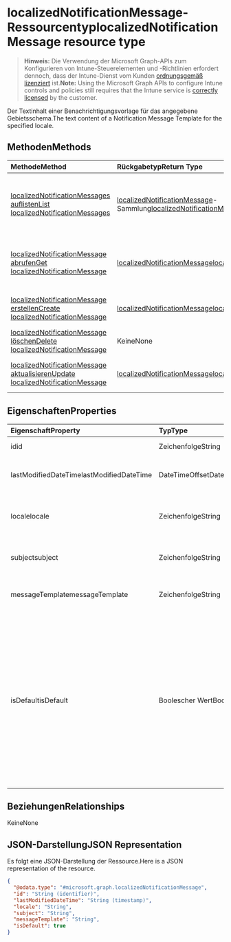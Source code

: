 # <a name="localizednotificationmessage-resource-type"></a><span data-ttu-id="ce45c-101">localizedNotificationMessage-Ressourcentyp</span><span class="sxs-lookup"><span data-stu-id="ce45c-101">localizedNotificationMessage resource type</span></span>

> <span data-ttu-id="ce45c-102">**Hinweis:** Die Verwendung der Microsoft Graph-APIs zum Konfigurieren von Intune-Steuerelementen und -Richtlinien erfordert dennoch, dass der Intune-Dienst vom Kunden [ordnungsgemäß lizenziert](https://go.microsoft.com/fwlink/?linkid=839381) ist.</span><span class="sxs-lookup"><span data-stu-id="ce45c-102">**Note:** Using the Microsoft Graph APIs to configure Intune controls and policies still requires that the Intune service is [correctly licensed](https://go.microsoft.com/fwlink/?linkid=839381) by the customer.</span></span>

<span data-ttu-id="ce45c-103">Der Textinhalt einer Benachrichtigungsvorlage für das angegebene Gebietsschema.</span><span class="sxs-lookup"><span data-stu-id="ce45c-103">The text content of a Notification Message Template for the specified locale.</span></span>
## <a name="methods"></a><span data-ttu-id="ce45c-104">Methoden</span><span class="sxs-lookup"><span data-stu-id="ce45c-104">Methods</span></span>
|<span data-ttu-id="ce45c-105">Methode</span><span class="sxs-lookup"><span data-stu-id="ce45c-105">Method</span></span>|<span data-ttu-id="ce45c-106">Rückgabetyp</span><span class="sxs-lookup"><span data-stu-id="ce45c-106">Return Type</span></span>|<span data-ttu-id="ce45c-107">Beschreibung</span><span class="sxs-lookup"><span data-stu-id="ce45c-107">Description</span></span>|
|:---|:---|:---|
|[<span data-ttu-id="ce45c-108">localizedNotificationMessages auflisten</span><span class="sxs-lookup"><span data-stu-id="ce45c-108">List localizedNotificationMessages</span></span>](../api/intune_notification_localizednotificationmessage_list.md)|<span data-ttu-id="ce45c-109">[localizedNotificationMessage](../resources/intune_notification_localizednotificationmessage.md)-Sammlung</span><span class="sxs-lookup"><span data-stu-id="ce45c-109">[localizedNotificationMessage](../resources/intune_notification_localizednotificationmessage.md) collection</span></span>|<span data-ttu-id="ce45c-110">Auflisten von Eigenschaften und Beziehungen der [localizedNotificationMessage](../resources/intune_notification_localizednotificationmessage.md)-Objekte.</span><span class="sxs-lookup"><span data-stu-id="ce45c-110">List properties and relationships of the [localizedNotificationMessage](../resources/intune_notification_localizednotificationmessage.md) objects.</span></span>|
|[<span data-ttu-id="ce45c-111">localizedNotificationMessage abrufen</span><span class="sxs-lookup"><span data-stu-id="ce45c-111">Get localizedNotificationMessage</span></span>](../api/intune_notification_localizednotificationmessage_get.md)|[<span data-ttu-id="ce45c-112">localizedNotificationMessage</span><span class="sxs-lookup"><span data-stu-id="ce45c-112">localizedNotificationMessage</span></span>](../resources/intune_notification_localizednotificationmessage.md)|<span data-ttu-id="ce45c-113">Lesen von Eigenschaften und Beziehungen des [localizedNotificationMessage](../resources/intune_notification_localizednotificationmessage.md)-Objekts.</span><span class="sxs-lookup"><span data-stu-id="ce45c-113">Read properties and relationships of the [localizedNotificationMessage](../resources/intune_notification_localizednotificationmessage.md) object.</span></span>|
|[<span data-ttu-id="ce45c-114">localizedNotificationMessage erstellen</span><span class="sxs-lookup"><span data-stu-id="ce45c-114">Create localizedNotificationMessage</span></span>](../api/intune_notification_localizednotificationmessage_create.md)|[<span data-ttu-id="ce45c-115">localizedNotificationMessage</span><span class="sxs-lookup"><span data-stu-id="ce45c-115">localizedNotificationMessage</span></span>](../resources/intune_notification_localizednotificationmessage.md)|<span data-ttu-id="ce45c-116">Erstellen eines neuen [localizedNotificationMessage](../resources/intune_notification_localizednotificationmessage.md)-Objekts.</span><span class="sxs-lookup"><span data-stu-id="ce45c-116">Create a new [localizedNotificationMessage](../resources/intune_notification_localizednotificationmessage.md) object.</span></span>|
|[<span data-ttu-id="ce45c-117">localizedNotificationMessage löschen</span><span class="sxs-lookup"><span data-stu-id="ce45c-117">Delete localizedNotificationMessage</span></span>](../api/intune_notification_localizednotificationmessage_delete.md)|<span data-ttu-id="ce45c-118">Keine</span><span class="sxs-lookup"><span data-stu-id="ce45c-118">None</span></span>|<span data-ttu-id="ce45c-119">Löschen einer [localizedNotificationMessage](../resources/intune_notification_localizednotificationmessage.md).</span><span class="sxs-lookup"><span data-stu-id="ce45c-119">Deletes a [localizedNotificationMessage](../resources/intune_notification_localizednotificationmessage.md).</span></span>|
|[<span data-ttu-id="ce45c-120">localizedNotificationMessage aktualisieren</span><span class="sxs-lookup"><span data-stu-id="ce45c-120">Update localizedNotificationMessage</span></span>](../api/intune_notification_localizednotificationmessage_update.md)|[<span data-ttu-id="ce45c-121">localizedNotificationMessage</span><span class="sxs-lookup"><span data-stu-id="ce45c-121">localizedNotificationMessage</span></span>](../resources/intune_notification_localizednotificationmessage.md)|<span data-ttu-id="ce45c-122">Aktualisieren der Eigenschaften eines [LocalizedNotificationMessage](../resources/intune_notification_localizednotificationmessage.md)-Objekts.</span><span class="sxs-lookup"><span data-stu-id="ce45c-122">Update the properties of a [localizedNotificationMessage](../resources/intune_notification_localizednotificationmessage.md) object.</span></span>|

## <a name="properties"></a><span data-ttu-id="ce45c-123">Eigenschaften</span><span class="sxs-lookup"><span data-stu-id="ce45c-123">Properties</span></span>
|<span data-ttu-id="ce45c-124">Eigenschaft</span><span class="sxs-lookup"><span data-stu-id="ce45c-124">Property</span></span>|<span data-ttu-id="ce45c-125">Typ</span><span class="sxs-lookup"><span data-stu-id="ce45c-125">Type</span></span>|<span data-ttu-id="ce45c-126">Beschreibung</span><span class="sxs-lookup"><span data-stu-id="ce45c-126">Description</span></span>|
|:---|:---|:---|
|<span data-ttu-id="ce45c-127">id</span><span class="sxs-lookup"><span data-stu-id="ce45c-127">id</span></span>|<span data-ttu-id="ce45c-128">Zeichenfolge</span><span class="sxs-lookup"><span data-stu-id="ce45c-128">String</span></span>|<span data-ttu-id="ce45c-129">Schlüssel der Entität</span><span class="sxs-lookup"><span data-stu-id="ce45c-129">Key of the entity.</span></span>|
|<span data-ttu-id="ce45c-130">lastModifiedDateTime</span><span class="sxs-lookup"><span data-stu-id="ce45c-130">lastModifiedDateTime</span></span>|<span data-ttu-id="ce45c-131">DateTimeOffset</span><span class="sxs-lookup"><span data-stu-id="ce45c-131">DateTimeOffset</span></span>|<span data-ttu-id="ce45c-132">Datum und Uhrzeit der letzten Änderung des Objekts.</span><span class="sxs-lookup"><span data-stu-id="ce45c-132">DateTime the object was last modified.</span></span>|
|<span data-ttu-id="ce45c-133">locale</span><span class="sxs-lookup"><span data-stu-id="ce45c-133">locale</span></span>|<span data-ttu-id="ce45c-134">Zeichenfolge</span><span class="sxs-lookup"><span data-stu-id="ce45c-134">String</span></span>|<span data-ttu-id="ce45c-135">Das Gebietsschema für das diese Nachricht bestimmt ist.</span><span class="sxs-lookup"><span data-stu-id="ce45c-135">The Locale for which this message is destined.</span></span>|
|<span data-ttu-id="ce45c-136">subject</span><span class="sxs-lookup"><span data-stu-id="ce45c-136">subject</span></span>|<span data-ttu-id="ce45c-137">Zeichenfolge</span><span class="sxs-lookup"><span data-stu-id="ce45c-137">String</span></span>|<span data-ttu-id="ce45c-138">Die Vorlage für den Betreff der Nachricht.</span><span class="sxs-lookup"><span data-stu-id="ce45c-138">The Message Template Subject.</span></span>|
|<span data-ttu-id="ce45c-139">messageTemplate</span><span class="sxs-lookup"><span data-stu-id="ce45c-139">messageTemplate</span></span>|<span data-ttu-id="ce45c-140">Zeichenfolge</span><span class="sxs-lookup"><span data-stu-id="ce45c-140">String</span></span>|<span data-ttu-id="ce45c-141">Die Vorlage für den Inhalt der Nachricht.</span><span class="sxs-lookup"><span data-stu-id="ce45c-141">The Message Template content.</span></span>|
|<span data-ttu-id="ce45c-142">isDefault</span><span class="sxs-lookup"><span data-stu-id="ce45c-142">isDefault</span></span>|<span data-ttu-id="ce45c-143">Boolescher Wert</span><span class="sxs-lookup"><span data-stu-id="ce45c-143">Boolean</span></span>|<span data-ttu-id="ce45c-144">Die Kennzeichnung gibt an, ob dies das Standard-Gebietsschema für die Fallbacksprache ist.</span><span class="sxs-lookup"><span data-stu-id="ce45c-144">Flag to indicate whether or not this is the default locale for language fallback.</span></span> <span data-ttu-id="ce45c-145">Dieser Kennzeichnung kann nur festgelegt werden.</span><span class="sxs-lookup"><span data-stu-id="ce45c-145">This flag can only be set.</span></span> <span data-ttu-id="ce45c-146">Um die Festlegung aufzuheben, setzen Sie diese Eigenschaft bei einer anderen lokalisierten Benachrichtigung auf „true“.</span><span class="sxs-lookup"><span data-stu-id="ce45c-146">To unset, set this property to true on another Localized Notification Message.</span></span>|

## <a name="relationships"></a><span data-ttu-id="ce45c-147">Beziehungen</span><span class="sxs-lookup"><span data-stu-id="ce45c-147">Relationships</span></span>
<span data-ttu-id="ce45c-148">Keine</span><span class="sxs-lookup"><span data-stu-id="ce45c-148">None</span></span>
## <a name="json-representation"></a><span data-ttu-id="ce45c-149">JSON-Darstellung</span><span class="sxs-lookup"><span data-stu-id="ce45c-149">JSON Representation</span></span>
<span data-ttu-id="ce45c-150">Es folgt eine JSON-Darstellung der Ressource.</span><span class="sxs-lookup"><span data-stu-id="ce45c-150">Here is a JSON representation of the resource.</span></span>
<!-- {
  "blockType": "resource",
  "keyProperty": "id",
  "@odata.type": "microsoft.graph.localizedNotificationMessage"
}
-->
``` json
{
  "@odata.type": "#microsoft.graph.localizedNotificationMessage",
  "id": "String (identifier)",
  "lastModifiedDateTime": "String (timestamp)",
  "locale": "String",
  "subject": "String",
  "messageTemplate": "String",
  "isDefault": true
}
```



